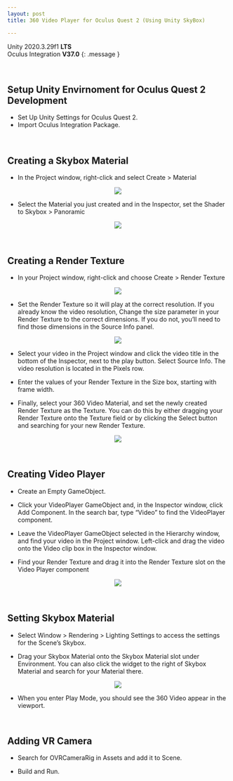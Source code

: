 ```yaml
---
layout: post
title: 360 Video Player for Oculus Quest 2 (Using Unity SkyBox)

---
```


Unity 2020.3.29f1 **LTS**       
Oculus Integration **V37.0**
{: .message }

<br>

## Setup Unity Envirnoment for Oculus Quest 2 Development

- Set Up Unity Settings for Oculus Quest 2.
- Import Oculus Integration Package.
<br>

## Creating a Skybox Material

- In the Project window, right-click and select Create > Material

<p align="center">
  <img src="/assets/images/21-02-24/1.PNG">
</p>

- Select the Material you just created and in the Inspector, set the Shader to Skybox > Panoramic

<p align="center">
  <img src="/assets/images/21-02-24/2.PNG">
</p>

<br>

## Creating a Render Texture

- In your Project window, right-click and choose Create > Render Texture

<p align="center">
  <img src="/assets/images/21-02-24/3.PNG">
</p>

- Set the Render Texture so it will play at the correct resolution. If you already know the video resolution, Change the size parameter in your Render Texture to the correct dimensions. If you do not, you’ll need to find those dimensions in the Source Info panel.

<p align="center">
  <img src="/assets/images/21-02-24/4.PNG">
</p>

- Select your video in the Project window and click the video title in the bottom of the Inspector, next to the play button. Select Source Info. The video resolution is located in the Pixels row.

- Enter the values of your Render Texture in the Size box, starting with frame width.

- Finally, select your 360 Video Material, and set the newly created Render Texture as the Texture. You can do this by either dragging your Render Texture onto the Texture field or by clicking the Select button and searching for your new Render Texture.

<p align="center">
  <img src="/assets/images/21-02-24/5.PNG">
</p>

<br>

## Creating Video Player

- Create an Empty GameObject.

- Click your VideoPlayer GameObject and, in the Inspector window, click Add Component. In the search bar, type “Video” to find the VideoPlayer component.

- Leave the VideoPlayer GameObject selected in the Hierarchy window, and find your video in the Project window. Left-click and drag the video onto the Video clip box in the Inspector window.

- Find your Render Texture and drag it into the Render Texture slot on the Video Player component

<p align="center">
  <img src="/assets/images/21-02-24/6.PNG">
</p>

<br>

## Setting Skybox Material

- Select Window > Rendering > Lighting Settings to access the settings for the Scene’s Skybox.

- Drag your Skybox Material onto the Skybox Material slot under Environment. You can also click the widget to the right of Skybox Material and search for your Material there.

<p align="center">
  <img src="/assets/images/21-02-24/7.PNG">
</p>

- When you enter Play Mode, you should see the 360 Video appear in the viewport.

<br>

## Adding VR Camera

- Search for OVRCameraRig in Assets and add it to Scene.

- Build and Run.